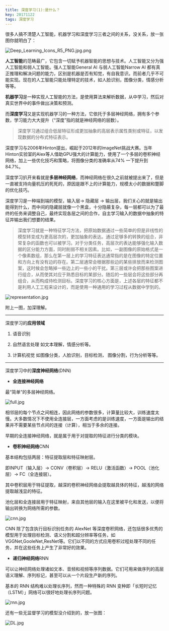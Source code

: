 ```yaml
---
title: 深度学习(1):是什么？
key: 20171122
tags: 深度学习
---
```


很多人搞不清楚人工智能，机器学习和深度学习三者之间的关系，没关系，放一张图你就明白了：

![Deep_Learning_Icons_R5_PNG.jpg.png](https://i.loli.net/2018/08/20/5b7a72f2b5b0e.png)

**人工智能**的范畴最广，它包含一切赋予机器智能的思想与技术。人工智能又分为强人工智能和弱人工智能。强人工智能General AI 与弱人工智能Narrow AI 都有真正推理和解决问题的能力，区别是机器是否有知觉，有自我意识。而前者几乎不可能实现。现在的人工智能只能处理特定的技术，如人脸识别，图像分类，情感分析等等。

**机器学习**是一种实现人工智能的方法，是使用算法来解析数据，从中学习，然后对真实世界中的事件做出决策和预测。

而**深度学习**又是实现机器学习的一种方法，它依托于多层神经网络，拥有多个参数，学习能力大大提升（“深度”指的就是神经网络的层数）。

> 深度学习通过组合低层特征形成更加抽象的高层表示属性类别或特征，以发现数据的分布式特征表示。

<!--more-->

深度学习与2006年Hinton提出，崛起于2012年的ImageNet挑战大赛。当年Hinton实验室的Alex等人借助GPU强大的计算能力，使用了一个多层的卷积神经网络，加上一些优化技巧和策略，将图像分类的准确率从74% 一下提升到84.7%。

深度学习扒开来看就是**多层神经网络**，而神经网络在很久之前就被提出来了，但是一直被支持向量机压的死死的，原因是跟不上的计算能力，规模太小的数据和蹩脚的优化技巧。

深度学习是一种端到端的模型，输入层-> 隐藏层 -> 输出层，我们关心的就是输出能得到什么，而中间的隐藏层就像一个黑盒，十分隐蔽复杂，每一层都可以为了最终的任务来调整自己，最终实现各层之间的合作，自主学习输入的数据中抽象的特征并输出我们想要的结果。

> 深度学习就是一种特征学习方法，把原始数据通过一些简单的但是非线性的模型转变成为更高层次的，更加抽象的表达。通过足够多的转换的组合，非常复杂的函数也可以被学习。对于分类任务，高层次的表达能够强化输入数据的区分能力方面，同时削弱不相关因素。比如，一副图像的原始格式是一个像素数组，那么在第一层上的学习特征表达通常指的是在图像的特定位置和方向上有没有边的存在。第二层通常会根据那些边的某些排放而来检测图案，这时候会忽略掉一些边上的一些小的干扰。第三层或许会把那些图案进行组合，从而使其对应于熟悉目标的某部分。随后的一些层会将这些部分再组合，从而构成待检测目标。深度学习的核心方面是，上述各层的特征都不是利用人工工程来设计的，而是使用一种通用的学习过程从数据中学到的。

![representation.jpg](https://i.loli.net/2018/08/20/5b7a72f1d92b8.jpg)

附上一图，加深理解。

----------

深度学习的**应用领域**

 1. 语音识别

 2. 自然语言处理
如文本理解，情感分析等。

 3. 计算机视觉
如图像分类，人脸识别，目标检测， 图像分割，行为分析等等。

---

深度学习中的**深度神经网络**(DNN)

 - **全连接神经网络**

最“简单”的多层神经网络。

![full.jpg](https://i.loli.net/2018/08/20/5b7a72f248c5f.jpg)

相邻层的每个节点之间相连，因此网络的参数很多，计算量比较大，训练速度太慢。大多数情况下不使用全连接层，一方面考虑的是训练速度，一方面是输出的结果并不需要某些节点间的连接（计算），相当于多余的连接。

早期的全连接神经网络，就是属于用于对提取的特征进行分类的模块。

 - **卷积神经网络**CNN

基本结构包括两层：特征提取层和特征映射层。

即INPUT（输入层）-> CONV（卷积层）-> RELU（激活函数）-> POOL（池化层）-> FC（全连接层）。

其中卷积层用于特征提取，越深的卷积神经网络会提取越具体的特征，越浅的网络提取越浅显的特征。

池化层和全连接层用于特征映射，来自其他层的输入在这里被平化和发送，以便将输出转换为网络所需的参数。

![cnn.jpg](https://i.loli.net/2018/08/20/5b7a72f246b77.jpg)

CNN 除了包含执行目标识别任务的 AlexNet 等深度卷积网络，还包括很多优秀的模型用于处理目标检测、语义分割和超分辨率等任务，如VGGNet,GooleNet,ResNet等。它们以不同的方式应用卷积过程处理不同的任务，并在这些任务上产生了非常好的效果。

 - **递归神经网络**RNN

可以让神经网络处理诸如文本、音频和视频等序列数据。它们可用来做序列的高层语义理解、序列标记，甚至可以从一个片段生产新的序列。

基本的 RNN 结构难以处理长序列，然而一种特殊的 RNN 变种即「长短时记忆（LSTM）」网络可以很好地处理长序列问题。

![rnn.jpg](https://i.loli.net/2018/08/20/5b7a72f1d76b6.jpg)

还有一些无监督学习的模型没介绍到的，放一张图：

![DL.jpg](https://i.loli.net/2018/08/20/5b7a72f24a75b.jpg)
